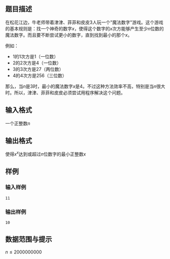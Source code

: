  ## 题目描述
在松花江边，牛老师带着津津、菲菲和皮皮3人玩一个"魔法数字"游戏。这个游戏的基本规则是：找一个神奇的数字$x$，使得这个数字的$x$次方能够产生至少$n$位数的魔法数字。而且要不断尝试更小的数字，直到找到最小的那个$x$。

例如：
- $1$的$1$次方是$1$（一位数）
- $2$的$2$次方是$4$（一位数）
- $3$的$3$次方是$27$（两位数）
- $4$的$4$次方是$256$（三位数）

那么，当$n$是$3$时，最小的魔法数字$x$是$4$。不过这种方法效率不高，特别是当$n$很大时。所以，津津、菲菲和皮皮必须尝试用程序解决这个问题。

## 输入格式
一个正整数$n$

## 输出格式
使得$x^x$达到或超过$n$位数字的最小正整数$x$

## 样例

### 输入样例
```
11
```

### 输出样例
```
10
```

## 数据范围与提示
$n \leq 2000000000$
